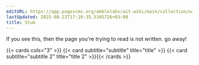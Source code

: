 ```yaml
---
editURL: https://app.pagescms.org/amblelabs/ait-wiki/main/collection/wiki/edit/prebuild%2Fsrc%2Fstub.yaml
lastUpdated: 2025-08-23T17:16:35.5345726+03:00
title: Stub
---
```


If you see this, then the page you're trying to read is not written. go away!

{{< cards cols="3" >}}
{{< card subtitle="subtitle" title="title" >}}
{{< card subtitle="subtitle 2" title="title 2" >}}{{< /cards >}}
